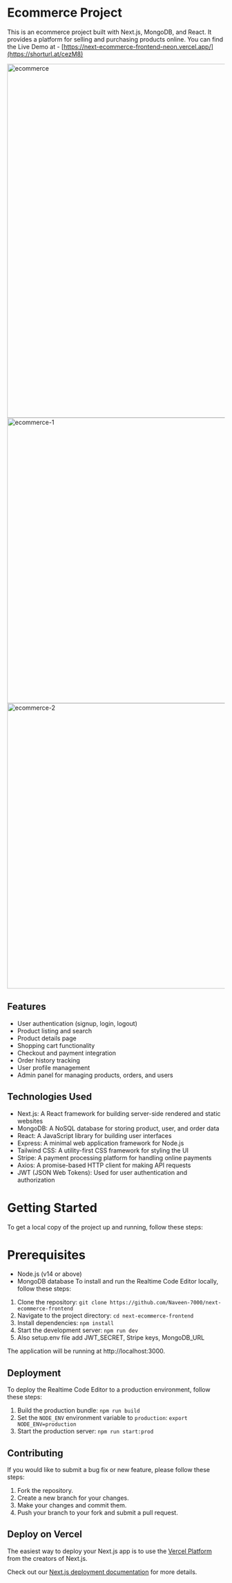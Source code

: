 # Ecommerce Project
This is an ecommerce project built with Next.js, MongoDB, and React. It provides a platform for selling and purchasing products online.
You can find the Live Demo at - [https://next-ecommerce-frontend-neon.vercel.app/](https://shorturl.at/cezM8)

<img width="817" alt="ecommerce" src="https://github.com/Naveen-7000/next-ecommerce-frontend/assets/79650422/23342631-1081-4283-ba39-9c99a62005ec">
<img width="659" alt="ecommerce-1" src="https://github.com/Naveen-7000/next-ecommerce-frontend/assets/79650422/58637001-fabb-4631-8268-a7801f4fd6ce">
<img width="659" alt="ecommerce-2" src="https://github.com/Naveen-7000/next-ecommerce-frontend/assets/79650422/531dc53c-2636-4ed3-b1af-0bc9e5a66b99">


## Features
- User authentication (signup, login, logout)
- Product listing and search
- Product details page
- Shopping cart functionality
- Checkout and payment integration
- Order history tracking
- User profile management
- Admin panel for managing products, orders, and users

## Technologies Used
- Next.js: A React framework for building server-side rendered and static websites
- MongoDB: A NoSQL database for storing product, user, and order data
- React: A JavaScript library for building user interfaces
- Express: A minimal web application framework for Node.js
- Tailwind CSS: A utility-first CSS framework for styling the UI
- Stripe: A payment processing platform for handling online payments
- Axios: A promise-based HTTP client for making API requests
- JWT (JSON Web Tokens): Used for user authentication and authorization

# Getting Started
To get a local copy of the project up and running, follow these steps:
# Prerequisites
- Node.js (v14 or above)
- MongoDB database
To install and run the Realtime Code Editor locally, follow these steps:
1. Clone the repository: `git clone https://github.com/Naveen-7000/next-ecommerce-frontend`
2. Navigate to the project directory: `cd next-ecommerce-frontend`
3. Install dependencies: `npm install`
4. Start the development server: `npm run dev`
5. Also setup.env file add JWT_SECRET, Stripe keys, MongoDB_URL

The application will be running at http://localhost:3000.

## Deployment

To deploy the Realtime Code Editor to a production environment, follow these steps:

1. Build the production bundle: `npm run build`
2. Set the `NODE_ENV` environment variable to `production`: `export NODE_ENV=production`
3. Start the production server: `npm run start:prod`

## Contributing

If you would like to submit a bug fix or new feature, please follow these steps:

1. Fork the repository.
2. Create a new branch for your changes.
3. Make your changes and commit them.
4. Push your branch to your fork and submit a pull request.

## Deploy on Vercel

The easiest way to deploy your Next.js app is to use the [Vercel Platform](https://vercel.com/new?utm_medium=default-template&filter=next.js&utm_source=create-next-app&utm_campaign=create-next-app-readme) from the creators of Next.js.

Check out our [Next.js deployment documentation](https://nextjs.org/docs/deployment) for more details.
